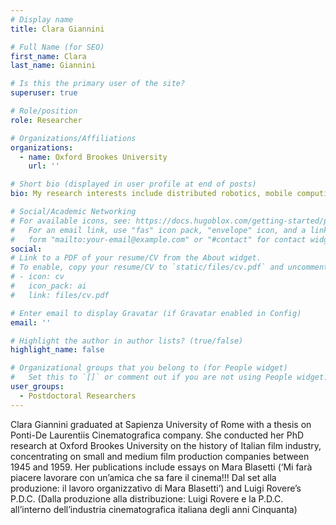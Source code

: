 ```yaml
---
# Display name
title: Clara Giannini

# Full Name (for SEO)
first_name: Clara
last_name: Giannini

# Is this the primary user of the site?
superuser: true

# Role/position
role: Researcher

# Organizations/Affiliations
organizations:
  - name: Oxford Brookes University
    url: ''

# Short bio (displayed in user profile at end of posts)
bio: My research interests include distributed robotics, mobile computing and programmable matter.

# Social/Academic Networking
# For available icons, see: https://docs.hugoblox.com/getting-started/page-builder/#icons
#   For an email link, use "fas" icon pack, "envelope" icon, and a link in the
#   form "mailto:your-email@example.com" or "#contact" for contact widget.
social:
# Link to a PDF of your resume/CV from the About widget.
# To enable, copy your resume/CV to `static/files/cv.pdf` and uncomment the lines below.
# - icon: cv
#   icon_pack: ai
#   link: files/cv.pdf

# Enter email to display Gravatar (if Gravatar enabled in Config)
email: ''

# Highlight the author in author lists? (true/false)
highlight_name: false

# Organizational groups that you belong to (for People widget)
#   Set this to `[]` or comment out if you are not using People widget.
user_groups:
  - Postdoctoral Researchers
---
```


Clara Giannini graduated at Sapienza University of Rome with a thesis on Ponti-De Laurentiis Cinematografica company. She conducted her PhD research at Oxford Brookes University on the history of Italian film industry, concentrating on small and medium film production companies between 1945 and 1959. Her publications include essays on Mara Blasetti (‘Mi farà piacere lavorare con un’amica che sa fare il cinema!!! Dal set alla produzione: il lavoro organizzativo di Mara Blasetti’) and Luigi Rovere’s P.D.C. (Dalla produzione alla distribuzione: Luigi Rovere e la P.D.C. all’interno dell’industria cinematografica italiana degli anni Cinquanta)  
